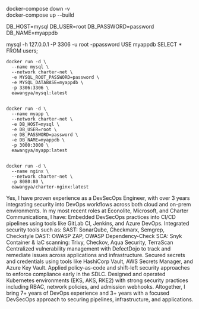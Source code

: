 docker-compose down -v   
docker-compose up --build

DB_HOST=mysql
DB_USER=root
DB_PASSWORD=password
DB_NAME=myappdb

mysql -h 127.0.0.1 -P 3306 -u root -ppassword
USE myappdb
SELECT * FROM users;


``` 
docker run -d \
  --name mysql \
  --network charter-net \
  -e MYSQL_ROOT_PASSWORD=password \
  -e MYSQL_DATABASE=myappdb \
  -p 3306:3306 \
  eawangya/mysql:latest


docker run -d \
  --name myapp \
  --network charter-net \
  -e DB_HOST=mysql \
  -e DB_USER=root \
  -e DB_PASSWORD=password \
  -e DB_NAME=myappdb \
  -p 3000:3000 \
  eawangya/myapp:latest


docker run -d \
  --name nginx \
  --network charter-net \
  -p 8080:80 \
  eawangya/charter-nginx:latest

``` 


Yes, I have proven experience as a DevSecOps Engineer, with over 3 years integrating security into DevOps workflows across both cloud and on-prem environments. In my most recent roles at Econolite, Microsoft, and Charter Communications, I have:  Embedded DevSecOps practices into CI/CD pipelines using tools like GitLab CI, Jenkins, and Azure DevOps.  Integrated security tools such as:  SAST: SonarQube, Checkmarx, Semgrep, Checkstyle  DAST: OWASP ZAP, OWASP Dependency-Check  SCA: Snyk  Container & IaC scanning: Trivy, Checkov, Aqua Security, TerraScan  Centralized vulnerability management with DefectDojo to track and remediate issues across applications and infrastructure.  Secured secrets and credentials using tools like HashiCorp Vault, AWS Secrets Manager, and Azure Key Vault.  Applied policy-as-code and shift-left security approaches to enforce compliance early in the SDLC.  Designed and operated Kubernetes environments (EKS, AKS, RKE2) with strong security practices including RBAC, network policies, and admission webhooks.  Altogether, I bring 7+ years of DevOps experience and 3+ years with a focused DevSecOps approach to securing pipelines, infrastructure, and applications.